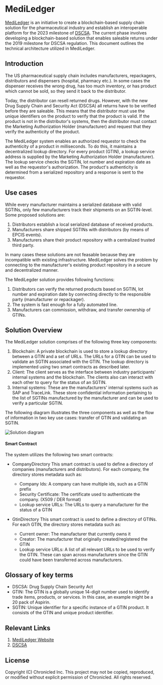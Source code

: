 # MediLedger

[MediLedger](https://www.mediledger.com/) is an initiative to create a blockchain-based supply chain solution for the pharmaceutical industry and establish an interoperable platform for the 2023 milestone of [DSCSA](https://www.fda.gov/Drugs/DrugSafety/DrugIntegrityandSupplyChainSecurity/DrugSupplyChainSecurityAct/). The current phase involves developing a blockchain-based solution that enables saleable returns under the 2019 milestone for DSCSA regulation. This document outlines the technical architecture utilized in MediLedger.

## Introduction

The US pharmaceutical supply chain includes manufacturers, repackagers, distributors and dispensers (hospital, pharmacy etc.).  In some cases the dispenser receives the wrong drug, has too much inventory, or has product which cannot be sold, so they send it back to the distributor.

Today, the distributor can resell returned drugs. However, with the new Drug Supply Chain and Security Act (DSCSA) all returns have to be verified before they are saleable. This means that the distributor must use the unique identifiers on the product to verify that the product is valid. If the product is not in the distributor's systems, then the distributor must contact the Marketing Authorization Holder (manufacturer) and request that they verify the authenticity of the product.

The MediLedger system enables an authorized requestor to check the authenticity of a product in milliseconds. To do this, it maintains a decentralized lookup directory. For every product (GTIN), a lookup service address is supplied by the Marketing Authorization Holder (manufacturer). The lookup service checks the SGTIN, lot number and expiration date as well as the requestor's authorization. The product's authenticity is determined from a serialized repository and a response is sent to the requestor.

## Use cases

While every manufacturer maintains a serialized database with valid SGTINs, only few manufacturers track their shipments on an SGTIN-level.
Some proposed solutions are:

1. Distributors establish a local serialized database of received products.
2. Manufacturers share shipped SGTINs with distributors (by means of EPCIS events).
3. Manufacturers share their product repository with a centralized trusted third party.

In many cases these solutions are not feasable because they are incompatible with existing infrastructure.
MediLedger solves the problem by connecting to the manufacturer's existing product repository in a secure and decentralized manner.

The MediLegder solution provides following functions:
1. Distributors can verify the returned products based on SGTIN, lot number and expiration date by connecting directly to the responsible party (manufacturer or repackager).
2. The system is fast enough for a fully automated line.
3. Manufacturers can commission, withdraw, and transfer ownership of GTINs.

## Solution Overview

The MediLedger solution comprises of the following three key components:
1. Blockchain: A private blockchain is used to store a lookup directory between a GTIN and a set of URLs. The URLs for a GTIN can be used to validate an SGTIN associated with the GTIN. The lookup directory is implemented using two smart contracts as described later.
2. Client: The client serves as the interface between industry participants' internal systems and the blockchain. The clients also can interact with each other to query for the status of an SGTIN.
3. Internal systems: These are the manufacturers' internal systems such as SAP and TraceLink. These store confidential information pertaining to the list of SGTINs manufactured by the manufacturer and can be used to verify a particular SGTIN.

The following diagram illustrates the three components as well as the flow of information in two key use cases: transfer of GTIN and validating an SGTIN.

![Solution diagram](Design.png)

#### Smart Contract

The system utilizes the following two smart contracts:

* CompanyDirectory
This smart contract is used to define a directory of companies (manufacturers and distributors). For each company, the directory stores metadata such as:
  * Company Ids: A company can have multiple ids, such as a GTIN prefix
  * Security Certificate: The certificate used to authenticate the company. (X509 / DER format)
  * Lookup service URLs: The URLs to query a manufacturer for the status of a GTIN

* GtinDirectory
This smart contract is used to define a directory of GTINs. For each GTIN, the directory stores metadata such as:
  * Current owner: The manufacturer that currently owns it
  * Creator: The manufacturer that originally created/registered the GTIN
  * Lookup service URLs: A list of all relevant URLs to be used to verify the GTIN. These can span across manufacturers since the GTIN could have been transferred across manufacturers.


## Glossary of key terms

* DSCSA: Drug Supply Chain Security Act
* GTIN: The GTIN is a globally unique 14-digit number used to identify trade items, products, or services. In this case, an example might be a 20 pack of Aspirin.
* SGTIN: Unique identifier for a specific instance of a GTIN product. It consists of the GTIN and unique product identifier.

## Relevant Links

1. [MediLedger Website](https://www.mediledger.com/)
2. [DSCSA](https://www.fda.gov/Drugs/DrugSafety/DrugIntegrityandSupplyChainSecurity/DrugSupplyChainSecurityAct/)


## License

Copyright (C) Chronicled Inc. This project may not be copied, reproduced, or modified without explicit permission of Chronicled. All rights reserved.
